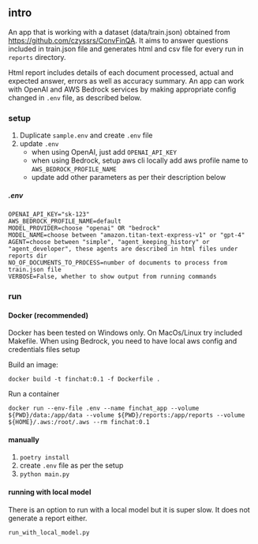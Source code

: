 ## intro

An app that is working with a dataset (data/train.json) obtained from https://github.com/czyssrs/ConvFinQA. It aims to answer questions included in train.json file and generates html and csv file for every run in `reports` directory.

Html report includes details of each document processed, actual and expected answer, errors as well as accuracy summary.
An app can work with OpenAI and AWS Bedrock services by making appropriate config changed in `.env` file, as described below.

### setup

1. Duplicate `sample.env` and create `.env` file
2. update `.env`
	- when using OpenAI, just add `OPENAI_API_KEY`
	- when using Bedrock, setup aws cli locally add aws profile name to `AWS_BEDROCK_PROFILE_NAME`
	- update add other parameters as per their description below	
		
##### .env

```
OPENAI_API_KEY="sk-123"
AWS_BEDROCK_PROFILE_NAME=default
MODEL_PROVIDER=choose "openai" OR "bedrock"
MODEL_NAME=choose between "amazon.titan-text-express-v1" or "gpt-4"
AGENT=choose between "simple", "agent_keeping_history" or "agent_developer", these agents are described in html files under reports dir
NO_OF_DOCUMENTS_TO_PROCESS=number of documents to process from train.json file
VERBOSE=False, whether to show output from running commands
```

### run

#### Docker (recommended)

Docker has been tested on Windows only. On MacOs/Linux try included Makefile.
When using Bedrock, you need to have local aws config and credentials files setup

Build an image:

`docker build -t finchat:0.1 -f Dockerfile .`

Run a container

`docker run --env-file .env --name finchat_app --volume ${PWD}/data:/app/data --volume ${PWD}/reports:/app/reports --volume ${HOME}/.aws:/root/.aws --rm finchat:0.1`

#### manually

1. `poetry install`
2. create `.env` file as per the setup
3. `python main.py`

#### running with local model

There is an option to run with a local model but it is super slow.
It does not generate a report either.

`run_with_local_model.py`

